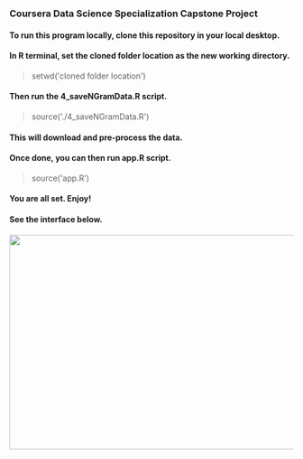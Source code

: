 ### Coursera Data Science Specialization Capstone Project

#### To run this program locally, clone this repository in your local desktop.
#### In R terminal, set the cloned folder location as the new working directory.
  > setwd('cloned folder location')
#### Then run the 4_saveNGramData.R script.
  > source('./4_saveNGramData.R')
#### This will download and pre-process the data.
#### Once done, you can then run app.R script.
  > source('app.R')
#### You are all set. Enjoy!
####
#### See the interface below.
<a href="url"><img src="https://j.gifs.com/WLPgR4.gif" align="center" height="380" width="700" ></a>

